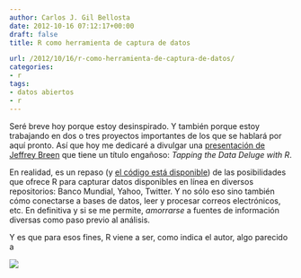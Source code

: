 ```yaml
---
author: Carlos J. Gil Bellosta
date: 2012-10-16 07:12:17+00:00
draft: false
title: R como herramienta de captura de datos

url: /2012/10/16/r-como-herramienta-de-captura-de-datos/
categories:
- r
tags:
- datos abiertos
- r
---
```


Seré breve hoy porque estoy desinspirado. Y también porque estoy trabajando en dos o tres proyectos importantes de los que se hablará por aquí pronto. Así que hoy me dedicaré a divulgar una [presentación de Jeffrey Breen](http://jeffreybreen.wordpress.com/2012/10/02/tapping-the-data-deluge-with-r/) que tiene un título engañoso: _Tapping the Data Deluge with R_.

En realidad, es un repaso (y [el código está disponible](https://github.com/jeffreybreen/talk-201210-data-deluge)) de las posibilidades que ofrece R para capturar datos disponibles en línea en diversos repositorios: Banco Mundial, Yahoo, Twitter. Y no sólo eso sino también cómo conectarse a bases de datos, leer y procesar correos electrónicos, etc. En definitiva y si se me permite, _amorrarse_ a fuentes de información diversas como paso previo al análisis.

Y es que para esos fines, R viene a ser, como indica el autor, algo parecido a

[![](/wp-uploads/2012/10/swiss_army-300x219.png#center)
](/wp-uploads/2012/10/swiss_army.png#center)

